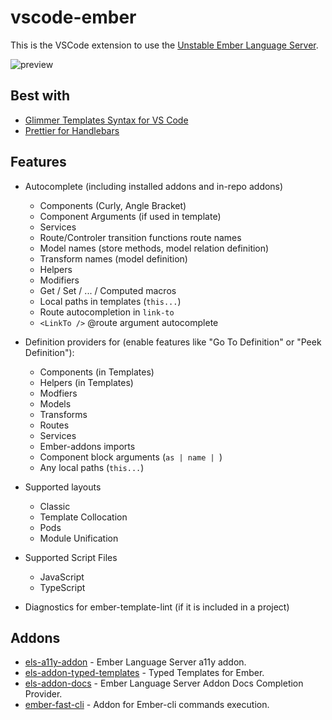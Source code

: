 # vscode-ember

This is the VSCode extension to use the [Unstable Ember Language Server](https://github.com/lifeart/ember-language-server).  

![preview](preview.gif)

## Best with

* [Glimmer Templates Syntax for VS Code](https://marketplace.visualstudio.com/items?itemName=lifeart.vscode-glimmer-syntax)
* [Prettier for Handlebars](https://marketplace.visualstudio.com/items?itemName=Alonski.prettier-for-handlebars-vscode)


## Features

- Autocomplete (including installed addons and in-repo addons)
  - Components (Curly, Angle Bracket)
  - Component Arguments (if used in template)
  - Services
  - Route/Controler transition functions route names
  - Model names (store methods, model relation definition)
  - Transform names (model definition)
  - Helpers
  - Modifiers
  - Get / Set / ... / Computed macros
  - Local paths in templates (`this...`)
  - Route autocompletion in `link-to`
  - `<LinkTo />` @route argument autocomplete


- Definition providers for (enable features like "Go To Definition" or "Peek Definition"):
  - Components (in Templates)
  - Helpers (in Templates)
  - Modfiers
  - Models
  - Transforms
  - Routes
  - Services
  - Ember-addons imports
  - Component block arguments (`as | name | `)
  - Any local paths (`this...`)
 
- Supported layouts
  - Classic 
  - Template Collocation
  - Pods
  - Module Unification

- Supported Script Files
  - JavaScript
  - TypeScript

- Diagnostics for ember-template-lint (if it is included in a project)


## Addons

* [els-a11y-addon](https://github.com/lifeart/els-a11y-addon) - Ember Language Server a11y addon.
* [els-addon-typed-templates](https://github.com/lifeart/els-addon-typed-templates) - Typed Templates for Ember.
* [els-addon-docs](https://github.com/lifeart/els-addon-docs) - Ember Language Server Addon Docs Completion Provider.
* [ember-fast-cli](https://github.com/lifeart/ember-fast-cli) - Addon for Ember-cli commands execution.